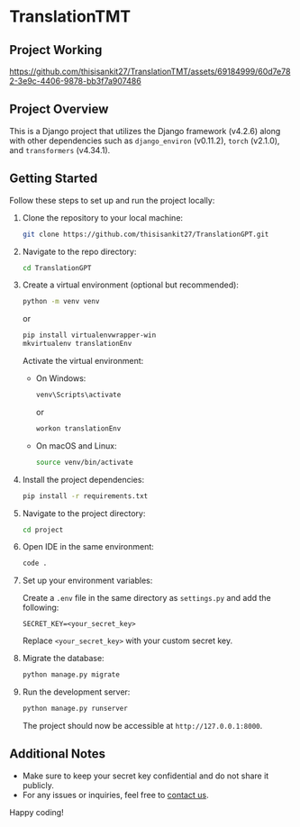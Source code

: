 # TranslationTMT

## Project Working

https://github.com/thisisankit27/TranslationTMT/assets/69184999/60d7e782-3e9c-4406-9878-bb3f7a907486


## Project Overview

This is a Django project that utilizes the Django framework (v4.2.6) along with other dependencies such as `django_environ` (v0.11.2), `torch` (v2.1.0), and `transformers` (v4.34.1).
## Getting Started

Follow these steps to set up and run the project locally:

1. Clone the repository to your local machine:

   ```bash
   git clone https://github.com/thisisankit27/TranslationGPT.git
   ```

2. Navigate to the repo directory:

   ```bash
   cd TranslationGPT
   ```

3. Create a virtual environment (optional but recommended):

   ```bash
   python -m venv venv
   ```
   or
   ```bash
   pip install virtualenvwrapper-win
   mkvirtualenv translationEnv
   ```

   Activate the virtual environment:

   - On Windows:

     ```bash
     venv\Scripts\activate
     ```
     or
     ```bash
     workon translationEnv
     ```

   - On macOS and Linux:

     ```bash
     source venv/bin/activate
     ```

4. Install the project dependencies:

   ```bash
   pip install -r requirements.txt
   ```

5. Navigate to the project directory:

   ```bash
   cd project
   ```

6. Open IDE in the same environment:

   ```bash
   code .
   ```

6. Set up your environment variables:

   Create a `.env` file in the same directory as `settings.py` and add the following:

   ```env
   SECRET_KEY=<your_secret_key>
   ```

   Replace `<your_secret_key>` with your custom secret key.

7. Migrate the database:

   ```bash
   python manage.py migrate
   ```

8. Run the development server:

   ```bash
   python manage.py runserver
   ```

   The project should now be accessible at `http://127.0.0.1:8000`.

## Additional Notes

- Make sure to keep your secret key confidential and do not share it publicly.
- For any issues or inquiries, feel free to [contact us](mailto:thisisankitsrivastava@example.com).

Happy coding!
```
